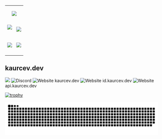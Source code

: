<table>
<tr>
<th colspan="2">
<p>

![](https://github-profile-summary-cards.vercel.app/api/cards/profile-details?username=kaurcev&theme=dark)

</p>


</th>
</tr>
<tr>
<td
   
![](https://github-profile-summary-cards.vercel.app/api/cards/most-commit-language?username=kaurcev&theme=dark)   

</td>
<td>

![](https://github-profile-summary-cards.vercel.app/api/cards/stats?username=kaurcev&theme=dark)
</td>
</tr>
<tr>
<td>

![](https://github-profile-summary-cards.vercel.app/api/cards/repos-per-language?username=kaurcev&theme=dark)
   
</td>
<td>

![](https://github-profile-summary-cards.vercel.app/api/cards/productive-time?username=kaurcev&theme=dark)
   
</td>
</tr>

<tr>
<td  colspan="2">


   
</td>
</tr>

</table>

 
 
 




## kaurcev.dev
![](https://komarev.com/ghpvc/?username=kaurcev)
![Discord](https://img.shields.io/discord/888102048413937684)
![Website](https://img.shields.io/website?url=https://kaurcev.dev) kaurcev.dev
![Website](https://img.shields.io/website?url=https://id.kaurcev.dev) id.kaurcev.dev
![Website](https://img.shields.io/website?url=https://api.kaurcev.dev) api.kaurcev.dev

[![trophy](https://github-profile-trophy.vercel.app/?username=kaurcev)](https://github.com/ryo-ma/github-profile-trophy)
  
</p>

<picture>
  <source
    media="(prefers-color-scheme: dark)"
    srcset="https://raw.githubusercontent.com/platane/snk/output/github-contribution-grid-snake-dark.svg"
  />
  <source
    media="(prefers-color-scheme: light)"
    srcset="https://raw.githubusercontent.com/platane/snk/output/github-contribution-grid-snake.svg"
  />
  <img
    alt="github contribution grid snake animation"
    src="https://raw.githubusercontent.com/platane/snk/output/github-contribution-grid-snake.svg"
  />
</picture>
